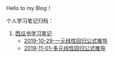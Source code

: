 Hello to my Blog！

个人学习笔记归档：
1. [西瓜书学习笔记](www.baidu.com)
    - [2019-10-29-一元线性回归公式推导]()
    - [2019-11-01-多元线性回归公式推导]()

   

